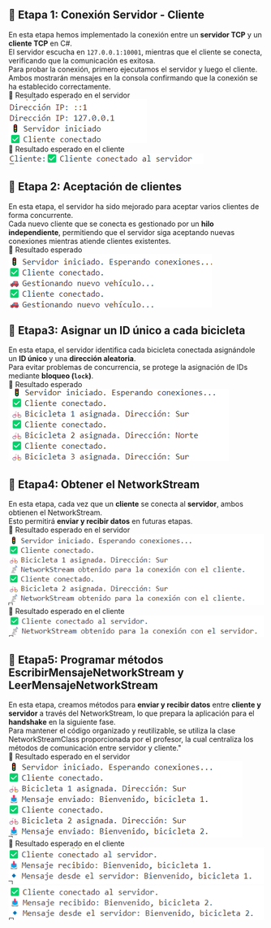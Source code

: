 ## 📌 **Etapa 1: Conexión Servidor - Cliente**    
En esta etapa hemos implementado la conexión entre un **servidor TCP** y un **cliente TCP** en C#.  
El servidor escucha en `127.0.0.1:10001`, mientras que el cliente se conecta, verificando que la comunicación es exitosa.    
Para probar la conexión, primero ejecutamos el servidor y luego el cliente. Ambos mostrarán mensajes en la consola confirmando que la conexión se ha establecido correctamente.   
🎯 Resultado esperado en el servidor  
  ![alt text](image.png)    
🎯 Resultado esperado en el cliente   
  ![alt text](image-1.png)  

## 📌 **Etapa 2: Aceptación de clientes**  
En esta etapa, el servidor ha sido mejorado para aceptar varios clientes de forma concurrente.  
Cada nuevo cliente que se conecta es gestionado por un **hilo independiente**, permitiendo que el servidor siga aceptando nuevas conexiones mientras atiende clientes existentes.  
🎯 Resultado esperado  
  ![alt text](image-2.png)

## 📌 **Etapa3: Asignar un ID único a cada bicicleta**   
En esta etapa, el servidor identifica cada bicicleta conectada asignándole un **ID único** y una **dirección aleatoria**.  
Para evitar problemas de concurrencia, se protege la asignación de IDs mediante **bloqueo (`lock`)**.    
🎯 Resultado esperado   
 ![alt text](image-3.png)   

## 📌 **Etapa4: Obtener el NetworkStream**  
En esta etapa, cada vez que un **cliente** se conecta al   **servidor**, ambos obtienen el NetworkStream.    
Esto permitirá **enviar y recibir datos** en futuras etapas.    
🎯 Resultado esperado en el servidor   
 ![alt text](image-4.png)   
🎯 Resultado esperado en el cliente  
 ![alt text](image-5.png)  

## 📌 **Etapa5: Programar métodos EscribirMensajeNetworkStream y LeerMensajeNetworkStream**    
En esta etapa, creamos métodos para **enviar y recibir datos** entre **cliente y servidor** a través del NetworkStream, lo que prepara la aplicación para el **handshake** en la siguiente fase.  
Para mantener el código organizado y reutilizable, se utiliza la clase NetworkStreamClass proporcionada por el profesor, la cual centraliza los métodos de comunicación entre servidor y cliente."  
🎯 Resultado esperado en el servidor 
  ![alt text](image-6.png)    
🎯 Resultado esperado en el cliente  
  ![alt text](image-7.png)  
  ![alt text](image-8.png)